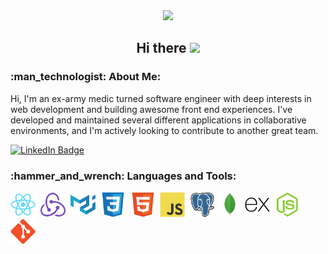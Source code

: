 <div id="header" align="center">
  <img src="https://media.giphy.com/media/WFZvB7VIXBgiz3oDXE/giphy.gif" width="100px"/>
  <h2 align="center">
    Hi there 
    <img src="https://media.giphy.com/media/hvRJCLFzcasrR4ia7z/giphy.gif" width="30px"/>
  </h2>
</div>
<h3>:man_technologist: About Me:</h3>
<p>
Hi, I'm an ex-army medic turned software engineer with deep interests in web development and building awesome front end experiences. I've developed and maintained several different applications in collaborative environments, and I'm actively looking to contribute to another great team.
</p>
<a href="https://www.linkedin.com/in/nicholas-fasulo">
  <img src="https://img.shields.io/badge/LinkedIn-blue?style=for-the-badge&logo=linkedin&logoColor=white" alt="LinkedIn Badge"/>
</a>
<h3>:hammer_and_wrench: Languages and Tools:</h3>
<div>
  <img src="https://github.com/devicons/devicon/blob/master/icons/react/react-original.svg" title="React" alt="React" width="40px" height="40px"/>&nbsp;
  <img src="https://github.com/devicons/devicon/blob/master/icons/redux/redux-original.svg" title="Redux" alt="Redux " width="40px" height="40px"/>&nbsp;
  <img src="https://github.com/devicons/devicon/blob/master/icons/materialui/materialui-original.svg" title="Material UI" alt="Material UI" width="40px" height="40px"/>&nbsp;
  <img src="https://github.com/devicons/devicon/blob/master/icons/css3/css3-original.svg"  title="CSS" alt="CSS" width="40px" height="40px"/>&nbsp;
  <img src="https://github.com/devicons/devicon/blob/master/icons/html5/html5-original.svg" title="HTML" alt="HTML" width="40px" height="40px"/>&nbsp;
  <img src="https://github.com/devicons/devicon/blob/master/icons/javascript/javascript-original.svg" title="JavaScript" alt="JavaScript" width="40px" height="40px"/>&nbsp;
  <img src="https://github.com/devicons/devicon/blob/master/icons/postgresql/postgresql-original.svg" title="PostgreSQL" alt="PostgreSQL" width="40px" height="40px"/>
  <img src="https://github.com/devicons/devicon/blob/master/icons/mongodb/mongodb-original.svg" title="MongoDB" alt="MongoDB" width="40px" height="40px"/>
  <img src="https://github.com/devicons/devicon/blob/master/icons/express/express-original.svg" title="Express" alt="Express" width="40px" height="40px"/>&nbsp;
  <img src="https://github.com/devicons/devicon/blob/master/icons/nodejs/nodejs-original.svg" title="NodeJS" alt="NodeJS" width="40px" height="40px"/>&nbsp;
  <img src="https://github.com/devicons/devicon/blob/master/icons/git/git-original.svg" title="Git" alt="Git" width="40px" height="40px"/>
</div>
